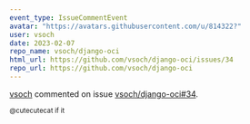 ```yaml
---
event_type: IssueCommentEvent
avatar: "https://avatars.githubusercontent.com/u/814322?"
user: vsoch
date: 2023-02-07
repo_name: vsoch/django-oci
html_url: https://github.com/vsoch/django-oci/issues/34
repo_url: https://github.com/vsoch/django-oci
---
```


<a href='https://github.com/vsoch' target='_blank'>vsoch</a> commented on issue <a href='https://github.com/vsoch/django-oci/issues/34' target='_blank'>vsoch/django-oci#34</a>.

<small>@cutecutecat if it